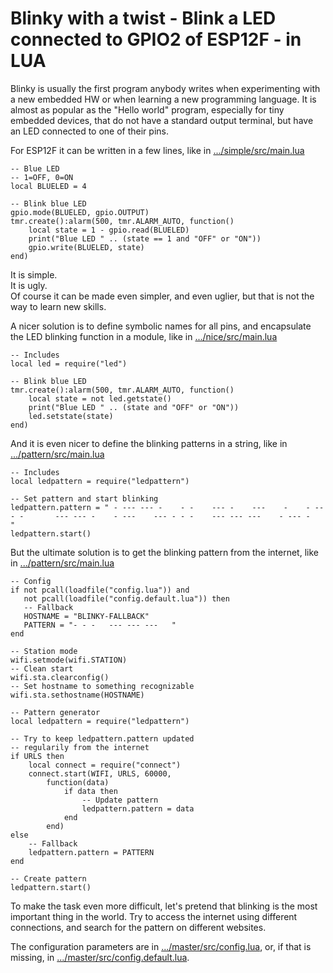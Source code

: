 # Blinky with a twist - Blink a LED connected to GPIO2 of ESP12F - in LUA

Blinky is usually the first program anybody writes when experimenting with a new embedded HW or when learning a new programming language. It is almost as popular as the "Hello world" program, especially for tiny embedded devices, that do not have a standard output terminal, but have an LED connected to one of their pins.

For ESP12F it can be written in a few lines, like in
[.../simple/src/main.lua](https://gitlab.com/pintergabor/blinky/blob/simple/src/main.lua)

    -- Blue LED
    -- 1=OFF, 0=ON
    local BLUELED = 4

    -- Blink blue LED
    gpio.mode(BLUELED, gpio.OUTPUT)
    tmr.create():alarm(500, tmr.ALARM_AUTO, function()
        local state = 1 - gpio.read(BLUELED)
        print("Blue LED " .. (state == 1 and "OFF" or "ON"))
        gpio.write(BLUELED, state)
    end)

It is simple.  
It is ugly.  
Of course it can be made even simpler, and even uglier, but that is not the way to learn new skills.


A nicer solution is to define symbolic names for all pins, and encapsulate the LED blinking function in a module, like in
[.../nice/src/main.lua](https://gitlab.com/pintergabor/blinky/blob/nice/src/main.lua)

    -- Includes
    local led = require("led")

    -- Blink blue LED
    tmr.create():alarm(500, tmr.ALARM_AUTO, function()
        local state = not led.getstate()
        print("Blue LED " .. (state and "OFF" or "ON"))
        led.setstate(state)
    end)


And it is even nicer to define the blinking patterns in a string, like in [.../pattern/src/main.lua](https://gitlab.com/pintergabor/blinky/blob/pattern/src/main.lua)

    -- Includes
    local ledpattern = require("ledpattern")

    -- Set pattern and start blinking
    ledpattern.pattern = " - --- --- -    - -    --- -    ---    -    - --- -       --- --- -    - ---    --- - - -    --- --- ---    - --- -         "
    ledpattern.start()

But the ultimate solution is to get the blinking pattern from the internet, like in
[.../pattern/src/main.lua](https://gitlab.com/pintergabor/blinky/blob/pattern/src/main.lua)

    -- Config
    if not pcall(loadfile("config.lua")) and
       not pcall(loadfile("config.default.lua")) then
       -- Fallback
       HOSTNAME = "BLINKY-FALLBACK"
       PATTERN = "- - -   --- --- ---   "
    end

    -- Station mode
    wifi.setmode(wifi.STATION)
    -- Clean start
    wifi.sta.clearconfig()
    -- Set hostname to something recognizable
    wifi.sta.sethostname(HOSTNAME)

    -- Pattern generator
    local ledpattern = require("ledpattern")

    -- Try to keep ledpattern.pattern updated
    -- regularily from the internet
    if URLS then
        local connect = require("connect")
        connect.start(WIFI, URLS, 60000,
            function(data)
                if data then
                    -- Update pattern
                    ledpattern.pattern = data
                end
            end)
    else
        -- Fallback
        ledpattern.pattern = PATTERN
    end

    -- Create pattern
    ledpattern.start()

To make the task even more difficult, let's pretend that blinking is the most important thing in the world.
Try to access the internet using different connections, and search for the pattern on different websites.

The configuration parameters are in
[.../master/src/config.lua](https://gitlab.com/pintergabor/blinky/blob/master/src/config.lua),
or, if that is missing, in
[.../master/src/config.default.lua](https://gitlab.com/pintergabor/blinky/blob/master/src/config.default.lua).
